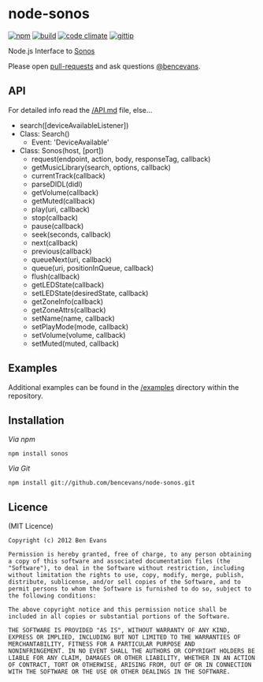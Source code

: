 # node-sonos

[![npm](http://img.shields.io/npm/v/npm.svg)](https://www.npmjs.org/package/sonos)
[![build](http://img.shields.io/travis/bencevans/node-sonos/master.svg)](https://travis-ci.org/bencevans/node-sonos)
[![code climate](http://img.shields.io/codeclimate/github/bencevans/node-sonos.svg)](https://codeclimate.com/github/bencevans/node-sonos)
[![gittip](https://img.shields.io/gittip/bencevans.svg)](https://www.gittip.com/bencevans/)

Node.js Interface to [Sonos](http://sonos.com)

Please open [pull-requests](https://github.com/bencevans/node-sonos) and ask questions [@bencevans](https://twitter.com/bencevans).

## API

For detailed info read the [/API.md](https://github.com/bencevans/node-sonos/blob/master/API.md) file, else…

* search([deviceAvailableListener])
* Class: Search()
  * Event: 'DeviceAvailable'
* Class: Sonos(host, [port])
  * request(endpoint, action, body, responseTag, callback)
  * getMusicLibrary(search, options, callback)
  * currentTrack(callback)
  * parseDIDL(didl)
  * getVolume(callback)
  * getMuted(callback)
  * play(uri, callback)
  * stop(callback)
  * pause(callback)
  * seek(seconds, callback)
  * next(callback)
  * previous(callback)
  * queueNext(uri, callback)
  * queue(uri, positionInQueue, callback)
  * flush(callback)
  * getLEDState(callback)
  * setLEDState(desiredState, callback)
  * getZoneInfo(callback)
  * getZoneAttrs(callback)
  * setName(name, callback)
  * setPlayMode(mode, callback)
  * setVolume(volume, callback)
  * setMuted(muted, callback)

## Examples

Additional examples can be found in the [/examples](https://github.com/bencevans/node-sonos/tree/master/examples) directory within the repository.

## Installation

*Via npm*

    npm install sonos

*Via Git*

    npm install git://github.com/bencevans/node-sonos.git

## Licence

(MIT Licence)

    Copyright (c) 2012 Ben Evans

    Permission is hereby granted, free of charge, to any person obtaining
    a copy of this software and associated documentation files (the
    "Software"), to deal in the Software without restriction, including
    without limitation the rights to use, copy, modify, merge, publish,
    distribute, sublicense, and/or sell copies of the Software, and to
    permit persons to whom the Software is furnished to do so, subject to
    the following conditions:

    The above copyright notice and this permission notice shall be
    included in all copies or substantial portions of the Software.

    THE SOFTWARE IS PROVIDED "AS IS", WITHOUT WARRANTY OF ANY KIND,
    EXPRESS OR IMPLIED, INCLUDING BUT NOT LIMITED TO THE WARRANTIES OF
    MERCHANTABILITY, FITNESS FOR A PARTICULAR PURPOSE AND
    NONINFRINGEMENT. IN NO EVENT SHALL THE AUTHORS OR COPYRIGHT HOLDERS BE
    LIABLE FOR ANY CLAIM, DAMAGES OR OTHER LIABILITY, WHETHER IN AN ACTION
    OF CONTRACT, TORT OR OTHERWISE, ARISING FROM, OUT OF OR IN CONNECTION
    WITH THE SOFTWARE OR THE USE OR OTHER DEALINGS IN THE SOFTWARE.
